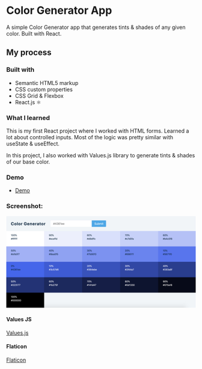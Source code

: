 # Color Generator App

A simple Color Generator app that generates tints & shades of any given color. Built with React.

## My process

### Built with

- Semantic HTML5 markup
- CSS custom properties
- CSS Grid & Flexbox
- React.js ⚛️

### What I learned

This is my first React project where I worked with HTML forms. Learned a lot about controlled inputs. Most of the logic was pretty similar with useState & useEffect.

In this project, I also worked with Values.js library to generate tints & shades of our base color.

### Demo

- [Demo](https://webster-color-generator.netlify.app/)

### Screenshot:

![Screenshot](./screenshot.png)

#### Values JS

[Values.js](https://github.com/noeldelgado/values.js)

#### Flaticon

[Flaticon](https://www.flaticon.com/free-icons/color-wheel)
